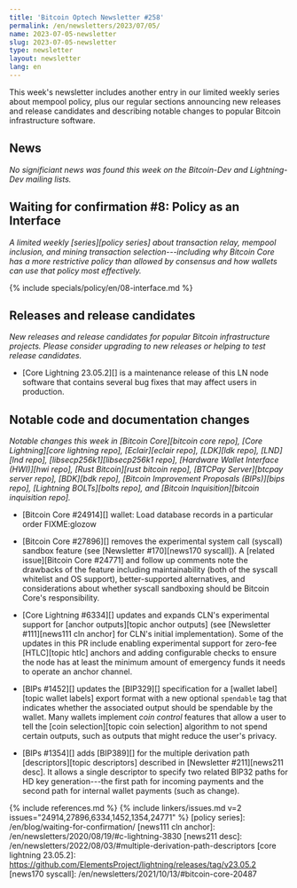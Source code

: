 ```yaml
---
title: 'Bitcoin Optech Newsletter #258'
permalink: /en/newsletters/2023/07/05/
name: 2023-07-05-newsletter
slug: 2023-07-05-newsletter
type: newsletter
layout: newsletter
lang: en
---
```

This week's newsletter includes another entry in our limited weekly
series about mempool policy, plus our regular sections announcing new
releases and release candidates and describing notable changes to
popular Bitcoin infrastructure software.

## News

_No significiant news was found this week on the Bitcoin-Dev and
Lightning-Dev mailing lists._

## Waiting for confirmation #8: Policy as an Interface

_A limited weekly [series][policy series] about transaction relay,
mempool inclusion, and mining transaction selection---including why
Bitcoin Core has a more restrictive policy than allowed by consensus and
how wallets can use that policy most effectively._

{% include specials/policy/en/08-interface.md %}

## Releases and release candidates

*New releases and release candidates for popular Bitcoin infrastructure
projects.  Please consider upgrading to new releases or helping to test
release candidates.*

- [Core Lightning 23.05.2][] is a maintenance release of this LN node
  software that contains several bug fixes that may affect users in
  production.

## Notable code and documentation changes

*Notable changes this week in [Bitcoin Core][bitcoin core repo], [Core
Lightning][core lightning repo], [Eclair][eclair repo], [LDK][ldk repo],
[LND][lnd repo], [libsecp256k1][libsecp256k1 repo], [Hardware Wallet
Interface (HWI)][hwi repo], [Rust Bitcoin][rust bitcoin repo], [BTCPay
Server][btcpay server repo], [BDK][bdk repo], [Bitcoin Improvement
Proposals (BIPs)][bips repo], [Lightning BOLTs][bolts repo], and
[Bitcoin Inquisition][bitcoin inquisition repo].*

- [Bitcoin Core #24914][] wallet: Load database records in a particular order FIXME:glozow

- [Bitcoin Core #27896][] removes the experimental system call (syscall) sandbox
  feature (see [Newsletter #170][news170 syscall]). A [related issue][Bitcoin
  Core #24771] and follow up comments note the drawbacks of the
  feature including maintainability (both of the syscall whitelist and OS
  support), better-supported alternatives, and considerations about whether syscall
  sandboxing should be Bitcoin Core's responsibility.

- [Core Lightning #6334][] updates and expands CLN's experimental
  support for [anchor outputs][topic anchor outputs] (see [Newsletter
  #111][news111 cln anchor] for CLN's initial implementation).  Some of
  the updates in this PR include enabling experimental support for
  zero-fee [HTLC][topic htlc] anchors and adding configurable checks to
  ensure the node has at least the minimum amount of emergency funds it
  needs to operate an anchor channel.

- [BIPs #1452][] updates the [BIP329][] specification for a [wallet
  label][topic wallet labels] export format with a new optional
  `spendable` tag that indicates whether the associated output should be
  spendable by the wallet.  Many wallets implement _coin control_
  features that allow a user to tell the [coin selection][topic coin
  selection] algorithm to not spend certain outputs, such as outputs that
  might reduce the user's privacy.

- [BIPs #1354][] adds [BIP389][] for the multiple derivation path
  [descriptors][topic descriptors] described in [Newsletter #211][news211 desc].  It allows a
  single descriptor to specify two related BIP32 paths for HD key
  generation---the first path for incoming payments and the second path
  for internal wallet payments (such as change).

{% include references.md %}
{% include linkers/issues.md v=2 issues="24914,27896,6334,1452,1354,24771" %}
[policy series]: /en/blog/waiting-for-confirmation/
[news111 cln anchor]: /en/newsletters/2020/08/19/#c-lightning-3830
[news211 desc]: /en/newsletters/2022/08/03/#multiple-derivation-path-descriptors
[core lightning 23.05.2]: https://github.com/ElementsProject/lightning/releases/tag/v23.05.2
[news170 syscall]: /en/newsletters/2021/10/13/#bitcoin-core-20487
